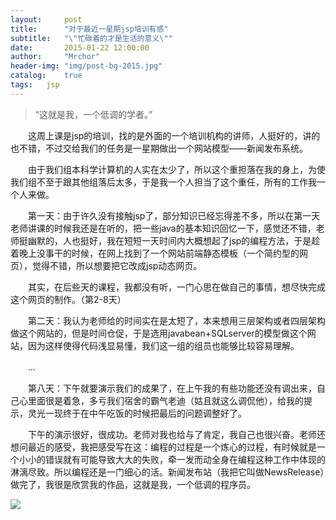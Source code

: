 ```yaml
---
layout:     post
title:      "对于最近一星期jsp培训有感"
subtitle:   "\"忙碌着的才是生活的意义\""
date:       2015-01-22 12:00:00
author:     "Mrchor"
header-img: "img/post-bg-2015.jpg"
catalog:	true
tags:	jsp
---
```


> “这就是我，一个低调的学者。”



　　这周上课是jsp的培训，找的是外面的一个培训机构的讲师，人挺好的，讲的也不错，不过交给我们的任务是一星期做出一个网站模型——新闻发布系统。

　　由于我们组本科学计算机的人实在太少了，所以这个重担落在我的身上，为使我们组不至于跟其他组落后太多，于是我一个人担当了这个重任，所有的工作我一个人来做。

　　第一天：由于许久没有接触jsp了，部分知识已经忘得差不多，所以在第一天老师讲课的时候我还是在听的，把一些java的基本知识回忆一下，感觉还不错，老师挺幽默的，人也挺好，我在短短一天时间内大概想起了jsp的编程方法，于是趁着晚上没事干的时候，在网上找到了一个网站前端静态模板（一个简约型的网页），觉得不错，所以想要把它改成jsp动态网页。

　　其实，在后些天的课程，我都没有听，一门心思在做自己的事情，想尽快完成这个网页的制作。（第2-8天）

　　第二天：我认为老师给的时间实在是太短了，本来想用三层架构或者四层架构做这个网站的，但是时间仓促，于是选用javabean+SQLserver的模型做这个网站，因为这样使得代码浅显易懂，我们这一组的组员也能够比较容易理解。

　　...

　　第八天：下午就要演示我们的成果了，在上午我的有些功能还没有调出来，自己心里面很是着急，多亏我们宿舍的霸气老迪（姑且就这么调侃他），给我的提示，灵光一现终于在中午吃饭的时候把最后的问题调整好了。

　　下午的演示很好，很成功。老师对我也给与了肯定，我自己也很兴奋。老师还想问最近的感受，我把感受写在这：编程的过程是一个炼心的过程，有时候就是一个小小的错误就有可能导致大大的失败，牵一发而动全身在编程这种工作中体现的淋漓尽致。所以编程还是一门细心的活。新闻发布站（我把它叫做NewsRelease）做完了，我很是欣赏我的作品，这就是我，一个低调的程序员。
  
![](http://images.cnitblog.com/blog/656602/201501/221706084693774.jpg)

